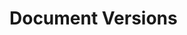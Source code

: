 <script setup>
import SwaggerUI from "../../swagger/view/SwaggerUI.vue"
import swaggerExistsJson from "../../swagger/json/general.document-versions-exists.json";
import swaggerGetInfoJson from "../../swagger/json/general.document-versions-getinfo.json";
import swaggerGetJson from "../../swagger/json/general.document-versions-get.json";
import swaggerListJson from "../../swagger/json/general.document-versions-list.json";

const swaggerExistsSpecs = [
  { json: swaggerExistsJson, domId:"exists" },
];
const swaggerGetInfoSpecs = [
  { json: swaggerGetInfoJson, domId:"getInfo" },
];
const swaggerGetSpecs = [
  { json: swaggerGetJson, domId:"get" },
];
const swaggerListSpecs = [
  { json: swaggerListJson, domId:"list" },
];
</script>

# Document Versions

<!--@include: ../../components/general/document-versions/exists.md-->

<!--@include: ../../components/general/document-versions/get-info.md-->

<!--@include: ../../components/general/document-versions/get.md-->

<!--@include: ../../components/general/document-versions/list.md-->

